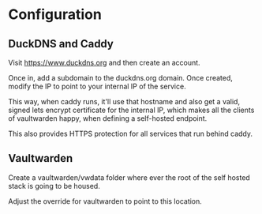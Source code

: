 # Configuration

## DuckDNS and Caddy

Visit https://www.duckdns.org and then create an account.

Once in, add a subdomain to the duckdns.org domain. Once created, modify the IP to point to your internal IP of the service.

This way, when caddy runs, it'll use that hostname and also get a valid, signed lets encrypt certificate for the internal IP, which makes all the clients of vaultwarden happy, when defining a self-hosted endpoint.

This also provides HTTPS protection for all services that run behind caddy.

## Vaultwarden

Create a vaultwarden/vwdata folder where ever the root of the self hosted stack is going to be housed.

Adjust the override for vaultwarden to point to this location.